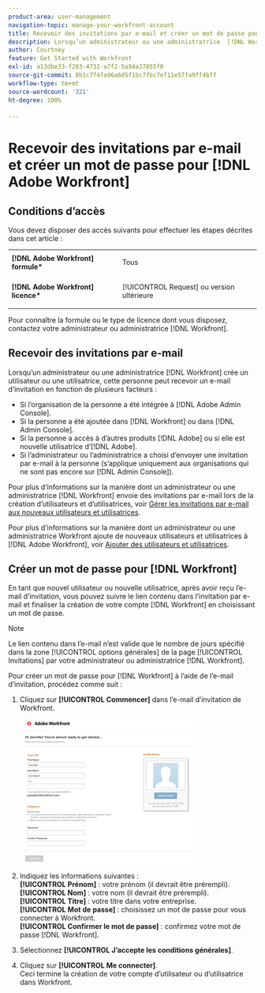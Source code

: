```yaml
---
product-area: user-management
navigation-topic: manage-your-workfront-account
title: Recevoir des invitations par e-mail et créer un mot de passe pour  [!DNL Adobe Workfront]
description: Lorsqu’un administrateur ou une administratrice  [!DNL Workfront]  crée un utilisateur ou une utilisatrice, cette personne peut recevoir un e-mail d’invitation en fonction de plusieurs facteurs.
author: Courtney
feature: Get Started with Workfront
exl-id: a13dbe33-f283-4732-a7f2-5a94a37855f0
source-git-commit: 8b1c7f4fa96a6d5f1bc7fbc7ef11e57fa9ff4bff
workflow-type: tm+mt
source-wordcount: '321'
ht-degree: 100%

---
```


# Recevoir des invitations par e-mail et créer un mot de passe pour [!DNL Adobe Workfront]

## Conditions d’accès

Vous devez disposer des accès suivants pour effectuer les étapes décrites dans cet article :

<table style="table-layout:auto"> 
 <col> 
 </col> 
 <col> 
 </col> 
 <tbody> 
  <tr> 
   <td role="rowheader"><strong>[!DNL Adobe Workfront] formule*</strong></td> 
   <td> <p>Tous</p> </td> 
  </tr> 
  <tr> 
   <td role="rowheader"><strong>[!DNL Adobe Workfront] licence*</strong></td> 
   <td> <p>[!UICONTROL Request] ou version ultérieure</p> </td> 
  </tr> 
 </tbody> 
</table>

Pour connaître la formule ou le type de licence dont vous disposez, contactez votre administrateur ou administratrice [!DNL Workfront].

## Recevoir des invitations par e-mail

Lorsqu’un administrateur ou une administratrice [!DNL Workfront] crée un utilisateur ou une utilisatrice, cette personne peut recevoir un e-mail d’invitation en fonction de plusieurs facteurs :

* Si l’organisation de la personne a été intégrée à [!DNL Adobe Admin Console].
* Si la personne a été ajoutée dans [!DNL Workfront] ou dans [!DNL Admin Console].
* Si la personne a accès à d’autres produits [!DNL Adobe] ou si elle est nouvelle utilisatrice d’[!DNL Adobe].
* Si l’administrateur ou l’administratrice a choisi d’envoyer une invitation par e-mail à la personne (s’applique uniquement aux organisations qui ne sont pas encore sur [!DNL Admin Console]).

Pour plus d’informations sur la manière dont un administrateur ou une administratrice [!DNL Workfront] envoie des invitations par e-mail lors de la création d’utilisateurs et d’utilisatrices, voir [Gérer les invitations par e-mail aux nouveaux utilisateurs et utilisatrices](../../../administration-and-setup/manage-workfront/emails/manage-email-invitations.md).

Pour plus d’informations sur la manière dont un administrateur ou une administratrice Workfront ajoute de nouveaux utilisateurs et utilisatrices à [!DNL Adobe Workfront], voir [Ajouter des utilisateurs et utilisatrices](../../../administration-and-setup/add-users/create-and-manage-users/add-users.md).

## Créer un mot de passe pour [!DNL Workfront]

En tant que nouvel utilisateur ou nouvelle utilisatrice, après avoir reçu l’e-mail d’invitation, vous pouvez suivre le lien contenu dans l’invitation par e-mail et finaliser la création de votre compte [!DNL Workfront] en choisissant un mot de passe.

>[!NOTE]
>
>Le lien contenu dans l’e-mail n’est valide que le nombre de jours spécifié dans la zone [!UICONTROL options générales] de la page [!UICONTROL Invitations] par votre administrateur ou administratrice [!DNL Workfront].

Pour créer un mot de passe pour [!DNL Workfront] à l’aide de l’e-mail d’invitation, procédez comme suit :

1. Cliquez sur **[!UICONTROL Commencer]** dans l’e-mail d’invitation de Workfront.

   ![Écran nouvel utilisateur ou nouvelle utilisatrice d’une invitation par e-mail](assets/new-user-screen-from-invitation-adobe-350x292.png)

1. Indiquez les informations suivantes :\
   **[!UICONTROL Prénom]** : votre prénom (il devrait être prérempli).\
   **[!UICONTROL Nom]** : votre nom (il devrait être prérempli).\
   **[!UICONTROL Titre]** : votre titre dans votre entreprise.\
   **[!UICONTROL Mot de passe]** : choisissez un mot de passe pour vous connecter à Workfront.\
   **[!UICONTROL Confirmer le mot de passe]** : confirmez votre mot de passe [!DNL Workfront].

1. Sélectionnez **[!UICONTROL J’accepte les conditions générales]**.
1. Cliquez sur **[!UICONTROL Me connecter]**.\
   Ceci termine la création de votre compte d’utilisateur ou d’utilisatrice dans Workfront.
